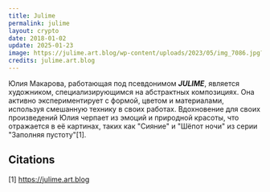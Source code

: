 ```yaml
---
title: Julime
permalink: julime
layout: crypto
date: 2018-01-02
update: 2025-01-23
image: https://julime.art.blog/wp-content/uploads/2023/05/img_7086.jpg?w=2800&h
credits: julime.art.blog
---
```


Юлия Макарова, работающая под псевдонимом ***JULIME***, является художником, специализирующимся на абстрактных композициях. Она активно экспериментирует с формой, цветом и материалами, используя смешанную технику в своих работах. Вдохновение для своих произведений Юлия черпает из эмоций и природной красоты, что отражается в её картинах, таких как "Сияние" и "Шёпот ночи" из серии "Заполняя пустоту"[1].

## Citations

[1] https://julime.art.blog
